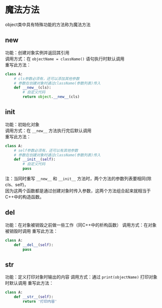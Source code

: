 # 魔法方法

object类中具有特殊功能的方法称为魔法方法

## __new__

功能：创建对象实例并返回其引用  
调用方式：在 `objectName = className()` 语句执行时默认调用  
重写此方法：
```python
class A:
    # cls参数必须有，还可以添加其他参数
    # 参数在创建对象时通过className(参数列表)传入
    def __new__(cls):
        # 自定义代码
        return object.__new__(cls)
```

## __init__

功能：初始化对象  
调用方式：在 `__new__` 方法执行完后默认调用  
重写此方法：
```python
class A:
    # self参数必须有，还可以有其他参数
    # 参数在创建对象时通过className(参数列表)传入
    def __init__(self):
        # 自定义代码
        pass
```
注：当同时重写 `__new__` 和 `__init__` 方法时，两个方法的参数列表要相同(除cls、self)，  
    因为这两个函数都是通过创建对象时传入参数，这两个方法组合起来就相当于C++中的构造函数。

## __del__

功能：在对象被销毁之前做一些工作（同C++中的析构函数）
调用方式：在对象被销毁时调用
重写此方法：
```python
class A:
    def __del__(self):
        pass
```

## __str__

功能：定义打印对象时输出的内容
调用方式：通过 `print(objectName)` 打印对象时默认调用
重写此方法：
```python
class A:
    def __str__(self):
        return '打印内容'

```
